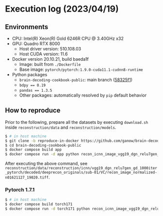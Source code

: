 Execution log (2023/04/19)
===

## Environments

- CPU: Intel(R) Xeon(R) Gold 6246R CPU @ 3.40GHz x32
- GPU: Quadro RTX 8000
    - Host driver version: 510.108.03
    - Host CUDA version: 11.6
- Docker version 20.10.21, build baeda1f
    - Image: built from `./Dockerfile`
    - Base image: `pytorch/pytorch:1.9.0-cuda11.1-cudnn8-runtime`
- Python packages
    - `brain-decoding-cookbook-public`: main branch ([58325f1](https://github.com/KamitaniLab/brain-decoding-cookbook-public/commit/58325f1ccd42ba47c5d23f412b7ec9b55f5398f1))
    - `bdpy == 0.19`
    - `pandas == 1.3.5`
    - Other packages: automatically resolved by `pip` default behavior


## How to reproduce

Prior to the following, prepare all the datasets by executing `download.sh` inside `reconstruction/data` and `reconstruction/models`.

```bash
$ # in host machine
$ git clone -b reproduce-in-docker https://github.com/ganow/brain-decoding-cookbook-public.git
$ cd brain-decoding-cookbook-public
$ docker compose build app
$ docker compose run -d app python recon_icnn_image_vgg19_dgn_relu7gen_gd.py config/recon_icnn_vgg19_dgn_relu7gen_gd_1000iter_decoded_deeprecon_originals.yaml
```

After executing the above command, see `reconstruction/data/reconstruction/icnn/vgg19_dgn_relu7gen_gd_1000iter_pytorch/decoded/deeprecon_originals/sub-01/VC/recon_image_normalized-n01621127_19020.tiff`.

### Pytorch 1.7.1

```bash
$ # in host machine
$ docker compose build torch171
$ docker compose run -d torch171 python recon_icnn_image_vgg19_dgn_relu7gen_gd.py config/torch171.yaml
```
